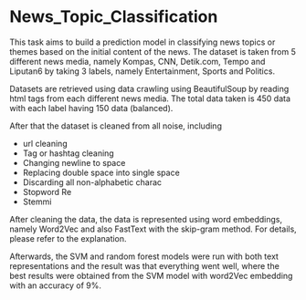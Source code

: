 # News_Topic_Classification
This task aims to build a prediction model in classifying news topics or themes based on the initial content of the news. The dataset is taken from 5 different news media, namely Kompas, CNN, Detik.com, Tempo and Liputan6 by taking 3 labels, namely Entertainment, Sports and Politics.

Datasets are retrieved using data crawling using BeautifulSoup by reading html tags from each different news media. The total data taken is 450 data with each label having 150 data (balanced).

After that the dataset is cleaned from all noise, including
- url cleaning
- Tag or hashtag cleaning
- Changing newline to space
- Replacing double space into single space
- Discarding all non-alphabetic charac
- Stopword Re
- Stemmi

After cleaning the data, the data is represented using word embeddings, namely Word2Vec and also FastText with the skip-gram method. For details, please refer to the explanation.

Afterwards, the SVM and random forest models were run with both text representations and the result was that everything went well, where the best results were obtained from the SVM model with word2Vec embedding with an accuracy of 9%.
